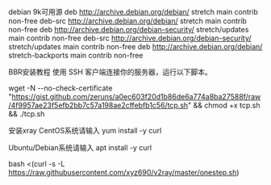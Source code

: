 debian 9k可用源
deb http://archive.debian.org/debian/ stretch main contrib non-free
deb-src http://archive.debian.org/debian/ stretch main contrib non-free
deb http://archive.debian.org/debian-security/ stretch/updates main contrib non-free
deb-src http://archive.debian.org/debian-security/ stretch/updates main contrib non-free
deb http://archive.debian.org/debian/ stretch-backports main contrib non-free


BBR安装教程
使用 SSH 客户端连接你的服务器，运行以下脚本。

wget -N --no-check-certificate "https://gist.github.com/zeruns/a0ec603f20d1b86de6a774a8ba27588f/raw/4f9957ae23f5efb2bb7c57a198ae2cffebfb1c56/tcp.sh" && chmod +x tcp.sh && ./tcp.sh



安装xray
CentOS系统请输入 
yum install -y curl

Ubuntu/Debian系统请输入
apt install -y curl

bash <(curl -s -L https://raw.githubusercontent.com/xyz690/v2ray/master/onestep.sh)
